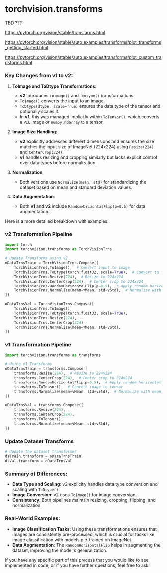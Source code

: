 # torchvision.transforms


TBD ???

https://pytorch.org/vision/stable/transforms.html

https://pytorch.org/vision/stable/auto_examples/transforms/plot_transforms_getting_started.html

https://pytorch.org/vision/stable/auto_examples/transforms/plot_custom_transforms.html


### Key Changes from v1 to v2:

1. **ToImage and ToDtype Transformations**:
    - **v2** introduces `ToImage()` and `ToDtype()` transformations.
    - `ToImage()` converts the input to an image.
    - `ToDtype(dtype, scale=True)` ensures the data type of the tensor and optionally scales it.
    - In **v1**, this was managed implicitly within `ToTensor()`, which converts a `PIL` image or `numpy.ndarray` to a tensor.

2. **Image Size Handling**:
    - **v2** explicitly addresses different dimensions and ensures the size matches the input size of ImageNet (224x224) using `Resize(224)` and `CenterCrop(224)`.
    - **v1** handles resizing and cropping similarly but lacks explicit control over data types before normalization.

3. **Normalization**:
    - Both versions use `Normalize(mean, std)` for standardizing the dataset based on mean and standard deviation values.

4. **Data Augmentation**:
    - Both **v1** and **v2** include `RandomHorizontalFlip(p=0.5)` for data augmentation.

Here is a more detailed breakdown with examples:

### v2 Transformation Pipeline

```python
import torch
import torchvision.transforms as TorchVisionTrns

# Update Transforms using v2
oDataTrnsTrain = TorchVisionTrns.Compose([
    TorchVisionTrns.ToImage(),  # Convert input to image
    TorchVisionTrns.ToDtype(torch.float32, scale=True),  # Convert to float32 and scale
    TorchVisionTrns.Resize(224),  # Resize to 224x224
    TorchVisionTrns.CenterCrop(224),  # Center crop to 224x224
    TorchVisionTrns.RandomHorizontalFlip(p=0.5),  # Apply random horizontal flip
    TorchVisionTrns.Normalize(mean=vMean, std=vStd),  # Normalize with mean and std
])

oDataTrnsVal = TorchVisionTrns.Compose([
    TorchVisionTrns.ToImage(),
    TorchVisionTrns.ToDtype(torch.float32, scale=True),
    TorchVisionTrns.Resize(224),
    TorchVisionTrns.CenterCrop(224),
    TorchVisionTrns.Normalize(mean=vMean, std=vStd),
])
```

### v1 Transformation Pipeline

```python
import torchvision.transforms as transforms

# Using v1 Transforms
oDataTrnsTrain = transforms.Compose([
    transforms.Resize(224),  # Resize to 224x224
    transforms.CenterCrop(224),  # Center crop to 224x224
    transforms.RandomHorizontalFlip(p=0.5),  # Apply random horizontal flip
    transforms.ToTensor(),  # Convert image to tensor
    transforms.Normalize(mean=vMean, std=vStd),  # Normalize with mean and std
])

oDataTrnsVal = transforms.Compose([
    transforms.Resize(224),
    transforms.CenterCrop(224),
    transforms.ToTensor(),
    transforms.Normalize(mean=vMean, std=vStd),
])
```

### Update Dataset Transforms

```python
# Update the dataset transformer
dsTrain.transform = oDataTrnsTrain
dsVal.transform = oDataTrnsVal
```

### Summary of Differences:

- **Data Type and Scaling**: v2 explicitly handles data type conversion and scaling with `ToDtype()`.
- **Image Conversion**: v2 uses `ToImage()` for image conversion.
- **Consistency**: Both pipelines maintain resizing, cropping, flipping, and normalization.

### Real-World Examples:

- **Image Classification Tasks**: Using these transformations ensures that images are consistently pre-processed, which is crucial for tasks like image classification with models pre-trained on ImageNet.
- **Data Augmentation**: The `RandomHorizontalFlip` helps in augmenting the dataset, improving the model's generalization.

If you have any specific part of this process that you would like to see implemented in code, or if you have further questions, feel free to ask!